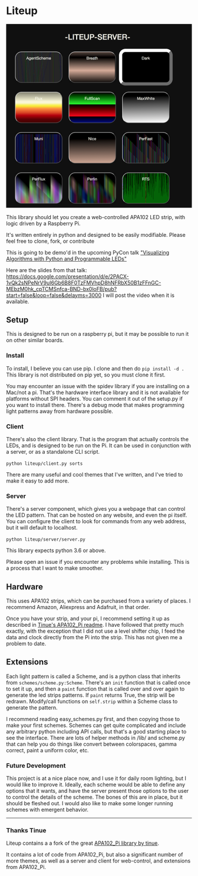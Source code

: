 # Liteup

![Screenshot of LED control Server](server_screenshot.png)

This library should let you create a web-controlled APA102 LED strip, with logic driven by a Raspberry Pi.

It's written entirely in python and designed to be easily modifiable.
  Please feel free to clone, fork, or contribute

This is going to be demo'd in the upcoming PyCon talk ["Visualizing Algorithms with Python and Programmable LEDs"](https://us.pycon.org/2018/schedule/presentation/131/)

Here are the slides from that talk: https://docs.google.com/presentation/d/e/2PACX-1vQk2sNPeNrV9uI6Gb6B8F0TzFMVhpD8hNFRbX50B1zFFnGC-MEbzM0hk_cpTCMSnfca-BND-bx0loFB/pub?start=false&loop=false&delayms=3000
I will post the video when it is available.

## Setup

This is designed to be run on a raspberry pi, but it may be possible to run it on other similar boards.

### Install
To install, I believe you can use pip. I clone and then do `pip install -d .`  This library is not distributed on pip yet, so you must clone it first.

You may encounter an issue with the spidev library if you are installing on a Mac/not a pi. That's the hardware interface library and it is not available for platforms without SPI headers. You can comment it out of the setup.py if you want to install there. There's a debug mode that makes programming light patterns away from hardware possible.


### Client
There's also the client library. That is the program that actually controls the LEDs, and is designed to be run on the Pi.
It can be used in conjunction with a server, or as a standalone CLI script.

```python liteup/client.py sorts```

There are many useful and cool themes that I've written, and I've tried to make it easy to add more.

### Server

There's a server component, which gives you a webpage that can control the LED pattern.
That can be hosted on any website, and even the pi itself.
You can configure the client to look for commands from any web address, but it will default to localhost.

```python liteup/server/server.py```

This library expects python 3.6 or above.

Please open an issue if you encounter any problems while installing. This is a process that I want to make smoother. 

## Hardware
This uses APA102 strips, which can be purchased from a variety of places. I recommend Amazon, Aliexpress and Adafruit, in that order.

Once you have your strip, and your pi, I recommend setting it up as described in [Tinue's APA102_Pi readme](https://github.com/tinue/APA102_Pi).
I have followed that pretty much exactly, with the exception that I did not use a level shifter chip, I feed the data and clock directly from the Pi into the strip. This has not given me a problem to date.


## Extensions

Each light pattern is called a Scheme, and is a python class that inherits from `schemes/scheme.py:Scheme`. There's an `init` function that is called once to set it up, and then a `paint` function that is called over and over again to generate the led strips patterns.  If `paint` returns True, the strip will be redrawn.  Modify/call functions on `self.strip` within a Scheme class to generate the pattern.


I recommend reading easy_schemes.py first, and then copying those to make your first schemes. Schemes can get quite complicated and include any arbitrary python including API calls, but that's a good starting place to see the interface. There are lots of helper methods in /lib/ and scheme.py that can help you do things like convert between colorspaces, gamma correct, paint a uniform color, etc.


### Future Development
This project is at a nice place now, and I use it for daily room lighting, but I would like to improve it. Ideally, each scheme would be able to define any options that it wants, and have the server present those options to the user to control the details of the scheme. The bones of this are in place, but it should be fleshed out.
I would also like to make some longer running schemes with emergent behavior. 

---
### Thanks Tinue
Liteup contains a a fork of the great [APA102_Pi library by tinue](https://github.com/tinue/APA102_Pi).

It contains a lot of code from APA102_Pi, but also a significant number of more themes, as well as a server and client for web-control, and extensions from APA102_Pi.
